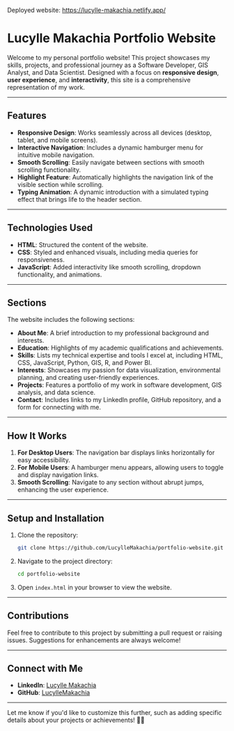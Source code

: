 Deployed website: https://lucylle-makachia.netlify.app/ 

# Lucylle Makachia Portfolio Website

Welcome to my personal portfolio website! This project showcases my skills, projects, and professional journey as a Software Developer, GIS Analyst, and Data Scientist. Designed with a focus on **responsive design**, **user experience**, and **interactivity**, this site is a comprehensive representation of my work.

---

## Features

- **Responsive Design**: Works seamlessly across all devices (desktop, tablet, and mobile screens).
- **Interactive Navigation**: Includes a dynamic hamburger menu for intuitive mobile navigation.
- **Smooth Scrolling**: Easily navigate between sections with smooth scrolling functionality.
- **Highlight Feature**: Automatically highlights the navigation link of the visible section while scrolling.
- **Typing Animation**: A dynamic introduction with a simulated typing effect that brings life to the header section.

---

## Technologies Used

- **HTML**: Structured the content of the website.
- **CSS**: Styled and enhanced visuals, including media queries for responsiveness.
- **JavaScript**: Added interactivity like smooth scrolling, dropdown functionality, and animations.

---

## Sections

The website includes the following sections:
- **About Me**: A brief introduction to my professional background and interests.
- **Education**: Highlights of my academic qualifications and achievements.
- **Skills**: Lists my technical expertise and tools I excel at, including HTML, CSS, JavaScript, Python, GIS, R, and Power BI.
- **Interests**: Showcases my passion for data visualization, environmental planning, and creating user-friendly experiences.
- **Projects**: Features a portfolio of my work in software development, GIS analysis, and data science.
- **Contact**: Includes links to my LinkedIn profile, GitHub repository, and a form for connecting with me.

---

## How It Works

1. **For Desktop Users**: The navigation bar displays links horizontally for easy accessibility.
2. **For Mobile Users**: A hamburger menu appears, allowing users to toggle and display navigation links.
3. **Smooth Scrolling**: Navigate to any section without abrupt jumps, enhancing the user experience.

---

## Setup and Installation

1. Clone the repository:
   ```bash
   git clone https://github.com/LucylleMakachia/portfolio-website.git
   ```
2. Navigate to the project directory:
   ```bash
   cd portfolio-website
   ```
3. Open `index.html` in your browser to view the website.

---

## Contributions

Feel free to contribute to this project by submitting a pull request or raising issues. Suggestions for enhancements are always welcome!

---

## Connect with Me

- **LinkedIn**: [Lucylle Makachia](https://www.linkedin.com/in/lucylle-makachia/)
- **GitHub**: [LucylleMakachia](https://github.com/LucylleMakachia)

---

Let me know if you'd like to customize this further, such as adding specific details about your projects or achievements! 🚀✨
